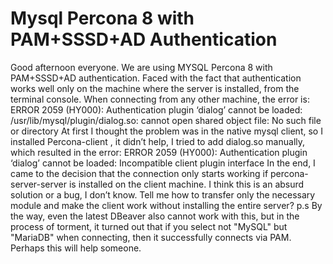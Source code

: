 
# Mysql Percona 8 with PAM+SSSD+AD Authentication

Good afternoon everyone.
We are using MYSQL Percona 8 with PAM+SSSD+AD authentication.
Faced with the fact that authentication works well only on the machine where the server is installed, from the terminal console.
When connecting from any other machine, the error is:
ERROR 2059 (HY000): Authentication plugin ‘dialog’ cannot be loaded: /usr/lib/mysql/plugin/dialog.so: cannot open shared object file: No such file or directory
At first I thought the problem was in the native mysql client, so I installed Percona-client , it didn’t help, I tried to add dialog.so manually, which resulted in the error:
ERROR 2059 (HY000): Authentication plugin ‘dialog’ cannot be loaded: Incompatible client plugin interface
In the end, I came to the decision that the connection only starts working if percona-server-server is installed on the client machine.
I think this is an absurd solution or a bug, I don’t know.
Tell me how to transfer only the necessary module and make the client work without installing the entire server?
p.s By the way, even the latest DBeaver also cannot work with this, but in the process of torment, it turned out that if you select not "MySQL" but "MariaDB" when connecting, then it successfully connects via PAM. Perhaps this will help someone.

        